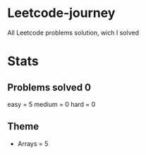 # Leetcode-journey
All Leetcode problems solution, wich I solved


# Stats 
## Problems solved 0

easy = 5
medium = 0
hard = 0 

## Theme 

- Arrays =  5
